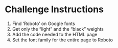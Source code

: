 # Challenge Instructions

1. Find ‘Roboto’ on Google fonts
2. Get only the “light” and the “black” weights
3. Add the code needed to the HTML page
4. Set the font family for the entire page to Roboto

